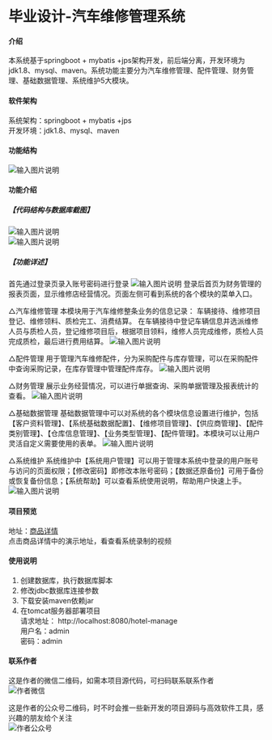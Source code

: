 # 毕业设计-汽车维修管理系统

#### 介绍
本系统基于springboot + mybatis +jps架构开发，前后端分离，开发环境为jdk1.8、mysql、maven。系统功能主要分为汽车维修管理、配件管理、财务管理、基础数据管理、系统维护5大模块。


#### 软件架构
系统架构：springboot + mybatis +jps  
开发环境：jdk1.8、mysql、maven  

#### 功能结构
![输入图片说明](images/image1.png)

#### 功能介绍
##### 【代码结构与数据库截图】
![输入图片说明](images/image2.png)  
![输入图片说明](images/image3.png)  

##### 【功能详述】 
   首先通过登录页录入账号密码进行登录
![输入图片说明](images/image4.png)
   登录后首页为财务管理的报表页面，显示维修店经营情况。页面左侧可看到系统的各个模块的菜单入口。


△汽车维修管理
   本模块用于汽车维修整条业务的信息记录： 车辆接待、维修项目登记、维修领料、质检完工、消费结算。
   在车辆接待中登记车辆信息并选派维修人员与质检人员，登记维修项目后，根据项目领料，维修人员完成维修，质检人员完成质检，最后进行费用结算。
![输入图片说明](images/image5.png)


△配件管理
   用于管理汽车维修配件，分为采购配件与库存管理，可以在采购配件中查询采购记录，在库存管理中管理配件库存。
![输入图片说明](images/image6.png)


△财务管理
   展示业务经营情况，可以进行单据查询、采购单据管理及报表统计的查看。
![输入图片说明](images/image7.png)


△基础数据管理
   基础数据管理中可以对系统的各个模块信息设置进行维护，包括【客户资料管理】、【系统基础数据配置】、【维修项目管理】、【供应商管理】、【配件类别管理】、【仓库信息管理】、【业务类型管理】、【配件管理】。本模块可以让用户灵活自定义需要使用的表单。
![输入图片说明](images/image8.png)


△系统维护
   系统维护中【系统用户管理】可以用于管理本系统中登录的用户账号与访问的页面权限；【修改密码】即修改本账号密码；【数据还原备份】可用于备份或恢复备份信息；【系统帮助】可以查看系统使用说明，帮助用户快速上手。
![输入图片说明](images/image9.png)


#### 项目预览
地址：[商品详情 ](https://www.xunmaw.com/shop/detail/1622419623224623105)   
点击商品详情中的演示地址，看查看系统录制的视频    

#### 使用说明
1. 创建数据库，执行数据库脚本
2. 修改jdbc数据库连接参数
3. 下载安装maven依赖jar
4. 在tomcat服务器部署项目  
    请求地址： http://localhost:8080/hotel-manage    
    用户名：admin  
    密码：admin  

#### 联系作者
这是作者的微信二维码，如需本项目源代码，可扫码联系联系作者  
![作者微信](https://gitee.com/xiaoxinlai/book-system/raw/master/xunmaw001.jpg)

这是作者的公众号二维码，时不时会推一些新开发的项目源码与高效软件工具，感兴趣的朋友给个关注  
![作者公众号](https://gitee.com/xiaoxinlai/book-system/raw/master/xunmaw%E5%85%AC%E4%BC%97%E5%8F%B7.jpg)